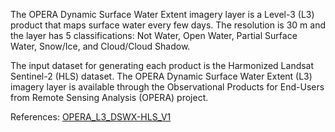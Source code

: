 The OPERA Dynamic Surface Water Extent imagery layer is a Level-3 (L3) product that maps surface water every few days. The resolution is 30 m and the layer has 5 classifications: Not Water, Open Water, Partial Surface Water, Snow/Ice, and Cloud/Cloud Shadow.

The input dataset for generating each product is the Harmonized Landsat Sentinel-2 (HLS) dataset. The OPERA Dynamic Surface Water Extent (L3) imagery layer is available through the Observational Products for End-Users from Remote Sensing Analysis (OPERA) project.

References: [OPERA_L3_DSWX-HLS_V1](https://podaac.jpl.nasa.gov/dataset/OPERA_L3_DSWX-HLS_V1)